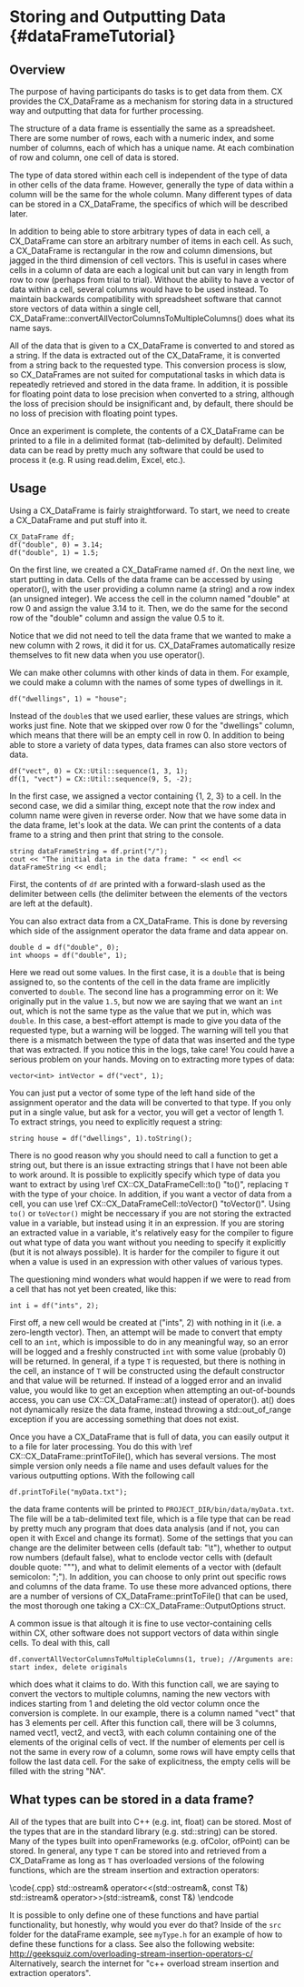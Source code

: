 Storing and Outputting Data {#dataFrameTutorial}
===========================

Overview
--------

The purpose of having participants do tasks is to get data from them. CX provides the CX_DataFrame as a mechanism for storing data in a structured way and outputting that data for further processing.  

The structure of a data frame is essentially the same as a spreadsheet. There are some number of rows, each with a numeric index, and some number of columns, each of which has a unique name. At each combination of row and column, one cell of data is stored.

The type of data stored within each cell is independent of the type of data in other cells of the data frame. However, generally the type of data within a column will be the same for the whole column. Many different types of data can be stored in a CX_DataFrame, the specifics of which will be described later.

In addition to being able to store arbitrary types of data in each cell, a CX_DataFrame can store an arbitrary number of items in each cell. As such, a CX_DataFrame is rectangular in the row and column dimensions, but jagged in the third dimension of cell vectors. This is useful in cases where cells in a column of data are each a logical unit but can vary in length from row to row (perhaps from trial to trial). Without the ability to have a vector of data within a cell, several columns would have to be used instead. To maintain backwards compatibility with spreadsheet software that cannot store vectors of data within a single cell, CX_DataFrame::convertAllVectorColumnsToMultipleColumns() does what its name says.

All of the data that is given to a CX_DataFrame is converted to and stored as a string. If the data is extracted out of the CX_DataFrame, it is converted from a string back to the requested type. This conversion process is slow, so CX_DataFrames are not suited for computational tasks in which data is repeatedly retrieved and stored in the data frame. In addition, it is possible for floating point data to lose precision when converted to a string, although the loss of precision should be insignificant and, by default, there should be no loss of precision with floating point types.

Once an experiment is complete, the contents of a CX_DataFrame can be printed to a file in a delimited format (tab-delimited by default). Delimited data can be read by pretty much any software that could be used to process it (e.g. R using read.delim, Excel, etc.).


Usage
-----

Using a CX_DataFrame is fairly straightforward. To start, we need to create a CX_DataFrame and put stuff into it.

~~~{.cpp}
CX_DataFrame df;
df("double", 0) = 3.14;
df("double", 1) = 1.5;
~~~

On the first line, we created a CX_DataFrame named `df`. On the next line, we start putting in data. Cells of the data frame can be accessed by using operator(), with the user providing a column name (a string) and a row index (an unsigned integer). We access the cell in the column named "double" at row 0 and assign the value 3.14 to it. Then, we do the same for the second row of the "double" column and assign the value 0.5 to it.

Notice that we did not need to tell the data frame that we wanted to make a new column with 2 rows, it did it for us. CX_DataFrames automatically resize themselves to fit new data when you use operator(). 


We can make other columns with other kinds of data in them. For example, we could make a column with the names of some types of dwellings in it.
~~~{.cpp}
df("dwellings", 1) = "house";
~~~
Instead of the `double`s that we used earlier, these values are strings, which works just fine. Note that we skipped over row 0 for the "dwellings" column, which means that there will be an empty cell in row 0. In addition to being able to store a variety of data types, data frames can also store vectors of data.

~~~{.cpp}
df("vect", 0) = CX::Util::sequence(1, 3, 1); 
df(1, "vect") = CX::Util::sequence(9, 5, -2);
~~~

In the first case, we assigned a vector containing {1, 2, 3} to a cell. In the second case, we did a similar thing, except note that the row index and column name were given in reverse order. Now that we have some data in the data frame, let's look at the data. We can print the contents of a data frame to a string and then print that string to the console.

~~~{.cpp}
string dataFrameString = df.print("/");
cout << "The initial data in the data frame: " << endl << dataFrameString << endl;
~~~
First, the contents of `df` are printed with a forward-slash used as the delimiter between cells (the delimiter between the elements of the vectors are left at the default).

You can also extract data from a CX_DataFrame. This is done by reversing which side of the assignment operator the data frame and data appear on.

~~~{.cpp}
double d = df("double", 0);
int whoops = df("double", 1);
~~~

Here we read out some values. In the first case, it is a `double` that is being assigned to, so the contents of the cell in the data frame are implicitly converted to `double`. The second line has a programming error on it: We originally put in the value `1.5`, but now we are saying that we want an `int` out, which is not the same type as the value that we put in, which was `double`. In this case, a best-effort attempt is made to give you data of the requested type, but a warning will be logged. The warning will tell you that there is a mismatch between the type of data that was inserted and the type that was extracted. If you notice this in the logs, take care! You could have a serious problem on your hands. Moving on to extracting more types of data:

~~~{.cpp}
vector<int> intVector = df("vect", 1);
~~~
You can just put a vector of some type of the left hand side of the assignment operator and the data will be converted to that type. If you only put in a single value, but ask for a vector, you will get a vector of length 1. To extract strings, you need to explicitly request a string:
~~~{.cpp}
string house = df("dwellings", 1).toString();
~~~
There is no good reason why you should need to call a function to get a string out, but there is an issue extracting strings that I have not been able to work around. It is possible to explicitly specify which type of data you want to extract by using \ref CX::CX_DataFrameCell::to<T>() "to<T>()", replacing `T` with the type of your choice. In addition, if you want a vector of data from a cell, you can use \ref CX::CX_DataFrameCell::toVector<T>() "toVector<T>()". Using `to()` or `toVector()` might be neccessary if you are not storing the extracted value in a variable, but instead using it in an expression. If you are storing an extracted value in a variable, it's relatively easy for the compiler to figure out what type of data you want without you needing to specify it explicitly (but it is not always possible). It is harder for the compiler to figure it out when a value is used in an expression with other values of various types.

The questioning mind wonders what would happen if we were to read from a cell that has not yet been created, like this:
~~~{.cpp}
int i = df("ints", 2);
~~~
First off, a new cell would be created at ("ints", 2) with nothing in it (i.e. a zero-length vector). Then, an attempt will be made to convert that empty cell to an `int`, which is impossible to do in any meaningful way, so an error will be logged and a freshly constructed `int` with some value (probably 0) will be returned. In general, if a type `T` is requested, but there is nothing in the cell, an instance of `T` will be constructed using the default constructor and that value will be returned. If instead of a logged error and an invalid value, you would like to get an exception when attempting an out-of-bounds access, you can use CX::CX_DataFrame::at() instead of operator(). at() does not dynamically resize the data frame, instead throwing a std::out_of_range exception if you are accessing something that does not exist.

Once you have a CX_DataFrame that is full of data, you can easily output it to a file for later processing. You do this with \ref CX::CX_DataFrame::printToFile(), which has several versions. The most simple version only needs a file name and uses default values for the various outputting options. With the following call

~~~{.cpp}
df.printToFile("myData.txt");
~~~

the data frame contents will be printed to `PROJECT_DIR/bin/data/myData.txt`. The file will be a tab-delimited text file, which is a file type that can be read by pretty much any program that does data analysis (and if not, you can open it with Excel and change its format). Some of the settings that you can change are the delimiter between cells (default tab: "\t"), whether to output row numbers (default false), what to enclode vector cells with (default double quote: "\""), and what to delimit elements of a vector with (default semicolon: ";"). In addition, you can choose to only print out specific rows and columns of the data frame. To use these more advanced options, there are a number of versions of CX_DataFrame::printToFile() that can be used, the most thorough one taking a CX::CX_DataFrame::OutputOptions struct.

A common issue is that altough it is fine to use vector-containing cells within CX, other software does not support vectors of data within single cells. To deal with this, call

~~~{.cpp}
df.convertAllVectorColumnsToMultipleColumns(1, true); //Arguments are: start index, delete originals
~~~

which does what it claims to do. With this function call, we are saying to convert the vectors to multiple columns, naming the new vectors with indices starting from 1 and deleting the old vector column once the conversion is complete. In our example, there is a column named "vect" that has 3 elements per cell. After this function call, there will be 3 columns, named vect1, vect2, and vect3, with each column containing one of the elements of the original cells of vect. If the number of elements per cell is not the same in every row of a column, some rows will have empty cells that follow the last data cell. For the sake of explicitness, the empty cells will be filled with the string "NA".



What types can be stored in a data frame?
-----------------------------------------

All of the types that are built into C++ (e.g. int, float) can be stored. Most of the types that are in the standard library (e.g. std::string) can be stored. Many of the types built into openFrameworks (e.g. ofColor, ofPoint) can be stored. In general, any type `T` can be stored into and retrieved from a CX_DataFrame as long as `T` has overloaded versions of the folowing functions, which are the stream insertion and extraction operators:

\code{.cpp}
std::ostream& operator<<(std::ostream&, const T&)
std::istream& operator>>(std::istream&, const T&)
\endcode

It is possible to only define one of these functions and have partial functionality, but honestly, why would you ever do that? Inside of the `src` folder for the dataFrame example, see `myType.h` for an example of how to define these functions for a class. See also the following website: http://geeksquiz.com/overloading-stream-insertion-operators-c/ Alternatively, search the internet for "c++ overload stream insertion and extraction operators".



